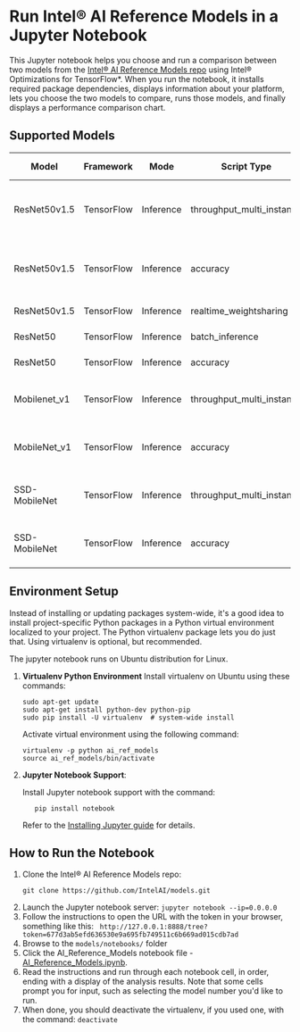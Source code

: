 # Run Intel® AI Reference Models in a Jupyter Notebook
 
This Jupyter notebook helps you choose and run a comparison between two models from the [Intel® AI Reference Models repo](https://github.com/IntelAI/models) using Intel® Optimizations for TensorFlow*. When you run the notebook, it installs required package dependencies, displays information about your platform, lets you choose the two models to compare, runs those models, and finally displays a performance comparison chart.
  
## Supported Models

| Model | Framework | Mode | Script Type | Supported Precisions |
| ----- | --------- | ---- | ----------- | -------------------- |
| ResNet50v1.5 | TensorFlow | Inference | throughput_multi_instance | [FP32, BFloat32, FP16, INT8, BFloat16](/quickstart/image_recognition/tensorflow/resnet50v1_5/inference/cpu) |
| ResNet50v1.5 | TensorFlow | Inference | accuracy | [FP32, BFloat32, FP16, INT8, BFloat16](/quickstart/image_recognition/tensorflow/resnet50v1_5/inference/cpu) |
| ResNet50v1.5 | TensorFlow | Inference | realtime_weightsharing | [INT8, BFloat16](/quickstart/image_recognition/tensorflow/resnet50v1_5/inference/cpu) |
| ResNet50 | TensorFlow | Inference | batch_inference | [FP32, INT8](/quickstart/image_recognition/tensorflow/resnet50/inference/cpu) |
| ResNet50 | TensorFlow | Inference | accuracy | [FP32, INT8](/quickstart/image_recognition/tensorflow/resnet50/inference/cpu) |
| Mobilenet_v1 | TensorFlow | Inference | throughput_multi_instance | [FP32, BFloat32, INT8, BFloat16](/quickstart/image_recognition/tensorflow/mobilenet_v1/inference/cpu) |
| MobileNet_v1 | TensorFlow | Inference | accuracy | [FP32, BFloat32, INT8, BFloat16](/quickstart/image_recognition/tensorflow/mobilenet_v1/inference/cpu) |
| SSD-MobileNet | TensorFlow | Inference | throughput_multi_instance | [FP32, BFloat32, INT8, BFloat16](/quickstart/object_detection/tensorflow/ssd-mobilenet/inference/cpu) |
| SSD-MobileNet | TensorFlow | Inference | accuracy | [FP32, BFloat32, INT8, BFloat16](/quickstart/object_detection/tensorflow/ssd-mobilenet/inference/cpu) |

## Environment Setup

Instead of installing or updating packages system-wide, it's a good idea to install project-specific Python packages in a Python virtual environment localized to your project. The Python virtualenv package lets you do just that.  Using virtualenv is optional, but recommended.

The jupyter notebook runs on Ubuntu distribution for Linux.

 1. **Virtualenv Python Environment**
       Install virtualenv on Ubuntu using these commands:
       ```
       sudo apt-get update
       sudo apt-get install python-dev python-pip
       sudo pip install -U virtualenv  # system-wide install
       ```

       Activate virtual environment using the following command:
       ```
       virtualenv -p python ai_ref_models
       source ai_ref_models/bin/activate
       ``` 

 2. **Jupyter Notebook Support**:

       Install Jupyter notebook support with the command:
       ```
          pip install notebook
       ```
       Refer to the [Installing Jupyter guide](https://jupyter.org/install) for details.


## How to Run the Notebook

1. Clone the Intel® AI Reference Models repo: 
   ```
   git clone https://github.com/IntelAI/models.git
   ```
2. Launch the Jupyter notebook server: `jupyter notebook --ip=0.0.0.0`
3. Follow the instructions to open the URL with the token in your browser, something like this: ` http://127.0.0.1:8888/tree?token=677d3ab5efd636530e9a695fb749511c6b669ad015cdb7ad`
4. Browse to the `models/notebooks/` folder
5. Click the AI_Reference_Models notebook file - [AI_Reference_Models.ipynb](https://github.com/IntelAI/models/notebooks/AI_Reference_Models.ipnyb).
6. Read the instructions and run through each notebook cell, in order, ending with a display of the analysis results. Note that some cells prompt you for input, such as selecting the model number you'd like to run.
7. When done, you should deactivate the virtualenv, if you used one, with the command: `deactivate`
